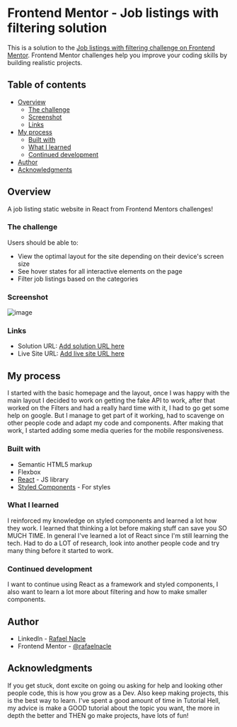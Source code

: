 # Frontend Mentor - Job listings with filtering solution

This is a solution to the [Job listings with filtering challenge on Frontend Mentor](https://www.frontendmentor.io/challenges/job-listings-with-filtering-ivstIPCt). Frontend Mentor challenges help you improve your coding skills by building realistic projects. 

## Table of contents

- [Overview](#overview)
  - [The challenge](#the-challenge)
  - [Screenshot](#screenshot)
  - [Links](#links)
- [My process](#my-process)
  - [Built with](#built-with)
  - [What I learned](#what-i-learned)
  - [Continued development](#continued-development)
- [Author](#author)
- [Acknowledgments](#acknowledgments)

## Overview
A job listing static website in React from Frontend Mentors challenges!
### The challenge

Users should be able to:

- View the optimal layout for the site depending on their device's screen size
- See hover states for all interactive elements on the page
- Filter job listings based on the categories

### Screenshot

![image](https://user-images.githubusercontent.com/54647722/178378432-2d97758d-5c45-456a-8e22-57ea9ba4f377.png)

### Links

- Solution URL: [Add solution URL here](https://www.frontendmentor.io/solutions/static-job-listing-website-q9_IEhgWef)
- Live Site URL: [Add live site URL here](https://rafaelnacle.github.io/job-listings/)

## My process
I started with the basic homepage and the layout, once I was happy with the main layout I decided to work on getting the fake API to work, after that worked on the Filters and had a really hard time with it, I had to go get some help on google. But I manage to get part of it working, had to scavenge on other people code and adapt my code and components. After making that work, I started adding some media queries for the mobile responsiveness.

### Built with

- Semantic HTML5 markup
- Flexbox
- [React](https://reactjs.org/) - JS library
- [Styled Components](https://styled-components.com/) - For styles
### What I learned

I reinforced my knowledge on styled components and learned a lot how they work. I learned that thinking a lot before making stuff can save you SO MUCH TIME. In general I've learned a lot of React since I'm still learning the tech. Had to do a LOT of research, look into another people code and try many thing before it started to work.

### Continued development

I want to continue using React as a framework and styled components, I also want to learn a lot more about filtering and how to make smaller components. 

## Author

- LinkedIn - [Rafael Nacle](https://www.linkedin.com/in/rafael-nacle/)
- Frontend Mentor - [@rafaelnacle](https://www.frontendmentor.io/profile/rafaelnacle)
## Acknowledgments

If you get stuck, dont excite on going ou asking for help and looking other people code, this is how you grow as a Dev. Also keep making projects, this is the best way to learn. I've spent a good amount of time in Tutorial Hell, my advice is make a GOOD tutorial about the topic you want, the more in depth the better and THEN go make projects, have lots of fun!
